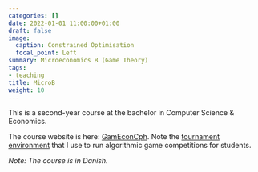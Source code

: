 ```yaml
---
categories: []
date: 2022-01-01 11:00:00+01:00
draft: false
image:
  caption: Constrained Optimisation
  focal_point: Left
summary: Microeconomics B (Game Theory)
tags:
- teaching
title: MicroB
weight: 10
---
```


This is a second-year course at the bachelor in Computer Science & Economics. 

The course website is here: [GamEconCph](https://github.com/GamEconCph). Note the [tournament environment](https://github.com/GamEconCph/game-tournament) that I use to run algorithmic game competitions for students. 

*Note: The course is in Danish.* 



